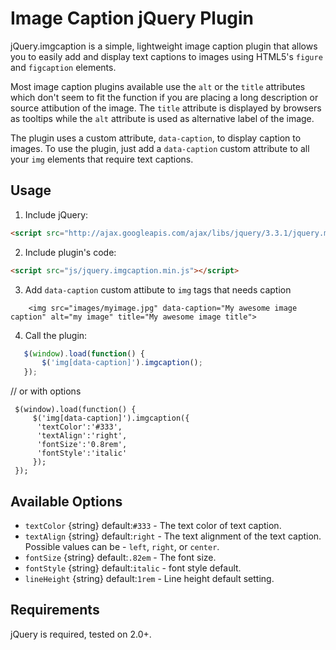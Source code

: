 Image Caption jQuery Plugin
===========================

jQuery.imgcaption is a simple, lightweight image caption plugin that allows you to easily add and display text captions to images using HTML5's `figure` and `figcaption` elements.

Most image caption plugins available use the `alt` or the `title` attributes which don't seem to fit the function if you are placing a long description or source attibution of the image. The `title` attribute is displayed by browsers as tooltips while the `alt` attribute is used as alternative label of the image.

The plugin uses a custom attribute, `data-caption`, to display caption to images. To use the plugin, just add a `data-caption` custom attribute to all your `img` elements that require text captions.

## Usage

1. Include jQuery:

  ```html
  <script src="http://ajax.googleapis.com/ajax/libs/jquery/3.3.1/jquery.min.js"></script>
  ```

2. Include plugin's code:

  ```html
  <script src="js/jquery.imgcaption.min.js"></script>
  ```

3. Add `data-caption` custom attibute to `img` tags that needs caption

  ```
      <img src="images/myimage.jpg" data-caption="My awesome image caption" alt="my image" title="My awesome image title">
  ```
4. Call the plugin:

  ```javascript
     $(window).load(function() {
         $('img[data-caption]').imgcaption();
     });
  ```
  // or with options
  ```
   $(window).load(function() {
       $('img[data-caption]').imgcaption({
        'textColor':'#333',
        'textAlign':'right',
        'fontSize':'0.8rem',
        'fontStyle':'italic'
       });
   });
  ```

## Available Options

  * `textColor`  {string}  default:`#333`  - The text color of text caption.
  * `textAlign` {string} default:`right`  - The text alignment of the text caption. Possible values can be - `left`, `right`, or `center`.
  * `fontSize` {string}  default:`.82em`  - The font size.
  * `fontStyle`  {string}  default:`italic`  - font style default.
  * `lineHeight`  {string} default:`1rem`  - Line height default setting.


## Requirements

jQuery is required, tested on 2.0+.
